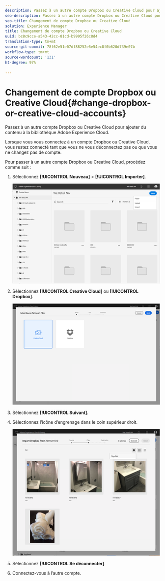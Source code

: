 ```yaml
---
description: Passez à un autre compte Dropbox ou Creative Cloud pour ajouter du contenu à la bibliothèque Adobe Experience Cloud.
seo-description: Passez à un autre compte Dropbox ou Creative Cloud pour ajouter du contenu à la bibliothèque Adobe Experience Cloud.
seo-title: Changement de compte Dropbox ou Creative Cloud
solution: Experience Manager
title: Changement de compte Dropbox ou Creative Cloud
uuid: bc8c9cce-a543-42cc-81cd-b9995f26c8d4
translation-type: tm+mt
source-git-commit: 78f62e51e07df88252e6e54ec8f0b620d739e07b
workflow-type: tm+mt
source-wordcount: '131'
ht-degree: 97%

---
```



# Changement de compte Dropbox ou Creative Cloud{#change-dropbox-or-creative-cloud-accounts}

Passez à un autre compte Dropbox ou Creative Cloud pour ajouter du contenu à la bibliothèque Adobe Experience Cloud.

Lorsque vous vous connectez à un compte Dropbox ou Creative Cloud, vous restez connecté tant que vous ne vous déconnectez pas ou que vous ne changez pas de compte.

Pour passer à un autre compte Dropbox ou Creative Cloud, procédez comme suit :

1. Sélectionnez **[!UICONTROL Nouveau]** > **[!UICONTROL Importer]**.

   ![](assets/library_new_folder_upload.png)

1. Sélectionnez **[!UICONTROL Creative Cloud]** ou **[!UICONTROL Dropbox]**.

   ![](assets/library_import_cc.png)

1. Sélectionnez **[!UICONTROL Suivant]**.
1. Sélectionnez l’icône d’engrenage dans le coin supérieur droit.

   ![](assets/library_switch_accounts.png)

1. Sélectionnez **[!UICONTROL Se déconnecter]**.
1. Connectez-vous à l’autre compte.

